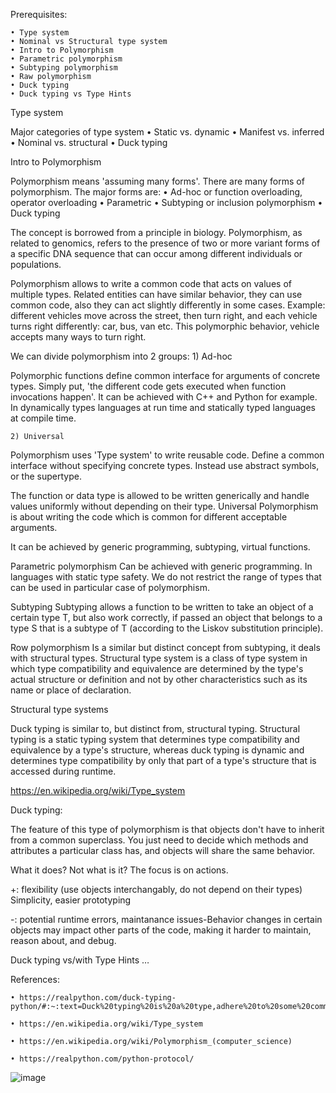 Prerequisites:

	• Type system
	• Nominal vs Structural type system
	• Intro to Polymorphism
	• Parametric polymorphism
	• Subtyping polymorphism
	• Raw polymorphism
	• Duck typing
	• Duck typing vs Type Hints

Type system

Major categories of type system
• Static vs. dynamic
• Manifest vs. inferred
• Nominal vs. structural
• Duck typing

Intro to Polymorphism

Polymorphism means 'assuming many forms'.
There are many forms of polymorphism. The major forms are:
	• Ad-hoc or function overloading, operator overloading
	• Parametric
	• Subtyping or inclusion polymorphism
	• Duck typing


The concept is borrowed from a principle in biology.
Polymorphism, as related to genomics, refers to the presence of two or more variant forms of a specific DNA sequence that can occur among different individuals or populations.


Polymorphism allows to write a common code that acts on values of multiple types.
Related entities can have similar behavior, they can use common code, also they can act slightly differently in some cases. Example: different vehicles move across the street, then turn  right, and each vehicle turns right differently: car, bus, van etc. This polymorphic behavior, vehicle accepts many ways to turn right.


We can divide polymorphism into 2 groups:
	1) Ad-hoc 
 

Polymorphic functions define common interface for arguments of concrete types.
Simply put, 'the different code gets executed when function invocations happen'.
It can be achieved with C++ and Python for example.
In dynamically types languages at run time  and statically typed languages at compile time.

	2) Universal

Polymorphism uses 'Type system' to write reusable code.
Define a common interface without specifying concrete types.
Instead use abstract symbols, or the supertype.

The function or data type is allowed to be written generically and handle values uniformly without depending on their type.
Universal Polymorphism is about writing the code which is common for different acceptable arguments.

It can be achieved by generic programming, subtyping, virtual functions.

Parametric polymorphism
Can be achieved with generic programming. In languages with static type safety.
We do not restrict the range of types that can be used in particular case of polymorphism.

Subtyping
Subtyping allows a function to be written to take an object of a certain type T, but also work correctly, if passed an object that belongs to a type S that is a subtype of T (according to the Liskov substitution principle).

Row polymorphism
Is a similar but distinct concept from subtyping, it deals with structural types.
Structural type system is a class of type system in which type compatibility and equivalence are determined by the type's actual structure or definition and not by other characteristics such as its name or place of declaration.

Structural type systems

Duck typing is similar to, but distinct from, structural typing. Structural typing is a static typing system that determines type compatibility and equivalence by a type's structure, whereas duck typing is dynamic and determines type compatibility by only that part of a type's structure that is accessed during runtime.


https://en.wikipedia.org/wiki/Type_system

Duck typing:

The feature of this type of polymorphism is that objects don't have to inherit from a common superclass.
You just need to decide which methods and attributes a particular class has, and objects will share the same behavior.

What it does? Not what is it? The focus is on actions.

+: flexibility (use objects interchangably, do not depend on their types)
Simplicity, easier prototyping

-: potential runtime errors,  maintanance issues-Behavior changes in certain objects may impact other parts of the code, making it harder to maintain, reason about, and debug.


Duck typing vs/with Type Hints
…

References:

	• https://realpython.com/duck-typing-python/#:~:text=Duck%20typing%20is%20a%20type,adhere%20to%20some%20common%20interface.

	• https://en.wikipedia.org/wiki/Type_system

	• https://en.wikipedia.org/wiki/Polymorphism_(computer_science)

	• https://realpython.com/python-protocol/
![image](https://github.com/user-attachments/assets/44fd9f83-2e79-4560-9983-15c173b0fc70)
